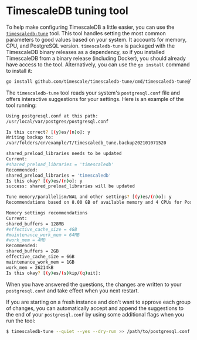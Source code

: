# TimescaleDB tuning tool
To help make configuring TimescaleDB a little easier, you can use the [`timescaledb-tune`][tstune]
tool. This tool handles setting the most common parameters to good values based
on your system. It accounts for memory, CPU, and PostgreSQL version.
`timescaledb-tune` is packaged with the TimescaleDB binary releases as a
dependency, so if you installed TimescaleDB from a binary release (including
Docker), you should already have access to the tool. Alternatively, you can use
the `go install` command to install it:

```bash
go install github.com/timescale/timescaledb-tune/cmd/timescaledb-tune@latest
```

The `timescaledb-tune` tool reads your system's `postgresql.conf` file and
offers interactive suggestions for your settings. Here is an example of the tool
running:

```bash
Using postgresql.conf at this path:
/usr/local/var/postgres/postgresql.conf

Is this correct? [(y)es/(n)o]: y
Writing backup to:
/var/folders/cr/example/T/timescaledb_tune.backup202101071520

shared_preload_libraries needs to be updated
Current:
#shared_preload_libraries = 'timescaledb'
Recommended:
shared_preload_libraries = 'timescaledb'
Is this okay? [(y)es/(n)o]: y
success: shared_preload_libraries will be updated

Tune memory/parallelism/WAL and other settings? [(y)es/(n)o]: y
Recommendations based on 8.00 GB of available memory and 4 CPUs for PostgreSQL 12

Memory settings recommendations
Current:
shared_buffers = 128MB
#effective_cache_size = 4GB
#maintenance_work_mem = 64MB
#work_mem = 4MB
Recommended:
shared_buffers = 2GB
effective_cache_size = 6GB
maintenance_work_mem = 1GB
work_mem = 26214kB
Is this okay? [(y)es/(s)kip/(q)uit]:
```

When you have answered the questions, the changes are written to your `postgresql.conf` and take effect when you next restart.

If you are starting on a fresh instance and don't want to approve each group of
changes, you can automatically accept and append the suggestions to the end of
your `postgresql.conf` by using some additional flags when you run the tool:

```bash
$ timescaledb-tune --quiet --yes --dry-run >> /path/to/postgresql.conf
```

[tstune]: https://github.com/timescale/timescaledb-tune
